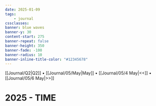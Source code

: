 ```yaml
---
date: 2025-01-09
tags:
    - journal
cssclasses:
banner: blue waves
banner-y: 30
content-start: 275
banner-repeat: false
banner-height: 350
banner-fade: -100
banner-radius: 10
banner-inline-title-color: "#12345678"
---
```


[[Journal/Q2|Q2]] • [[Journal/05/May|May]] • [[Journal/05/4 May|<<]] • [[Journal/05/6 May|>>]]

# 2025 - TIME